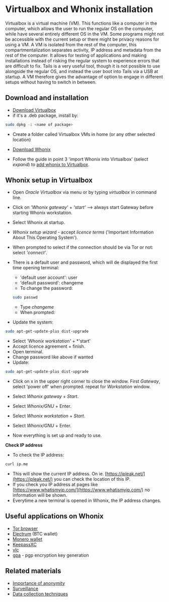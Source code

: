# Virtualbox and Whonix installation

Virtualbox is a virtual machine (VM). This functions like a computer in the computer, which allows the user to run the regular OS on the computer, while have several entirely different OS in the VM. Some programs might not be accessible with the current setup or there might be privacy reasons for using a VM. A VM is isolated from the rest of the computer, this compartmentalization separates activity, IP address and metadata from the rest of the computer. It allows for testing of applications and making installations instead of risking the regular system to experience errors that are difficult to fix. Tails is a very useful tool, though it is not possible to use alongside the regular OS, and instead the user boot into Tails via a USB at startup. A VM therefore gives the advantage of option to engage in different setups without having to switch in between. 

## Download and installation

- [Download Virtualbox](https://www.virtualbox.org/wiki/Linux_Downloads)  
- if it's a .deb package, install by:

```sh
sudo dpkg -i <name of package>
```
- Create a folder called Virtualbox VMs in home (or any other selected location)

- [Download Whonix](https://www.whonix.org/wiki/Download)  
- Follow the guide in point 3 'import Whonix into Virtualbox' (select *expand*) to [add whonix to Virtualbox](https://www.whonix.org/wiki/VirtualBox/CLI).  

## Whonix setup in Virtualbox

- Open *Oracle Virtualbox* via menu or by typing *virtualbox* in command line.  
- Click on *'Whonix gateway'* + *'start'*  --> always start Gateway before starting Whonix workstation.  
- Select Whonix at startup.  
- *Whonix setup wizard* - accept *licence terms* ('Important Information About This Operating System').  
- When prompted to select if the connection should be via Tor or not: select *'connect'*.  
- There is a default user and password, which will de displayed the first time opening terminal:
    - 'default user account': user
    - 'default password': changeme
    - To change the password:

    ```sh
    sudo passwd
    ```
    - Type *changeme*
    - When prompted: <new password>

- Update the system:

```sh
sudo apt-get-update-plus dist-upgrade
```
- Select *'Whonix workstation'* + *'start'
- Accept licence agreement + finish.
- Open terminal.
- Change password like above if wanted
- Update:

```sh
sudo apt-get-update-plus dist-upgrade
```
- Click on x in the upper right corner to close the window. First *Gateway*, select 'power off' when prompted. repeat for *Workstation* window.

- Select *Whonix gateway* + *Start*.
- Select *Whonix/GNU* + Enter.
- Select *Whonix workstation* + *Start*.
- Select *Whonix/GNU* + Enter.
- Now everything is set up and ready to use.

**Check IP address**

- To check the IP address:

```sh
curl ip.me
```
- This will show the current IP address. On ie. [https://ipleak.net/](https://ipleak.net/) you can check the location of this IP.  
- If you check you IP address at pages like [https://www.whatismyip.com/](https://www.whatismyip.com/) no information will be shown.
- Everytime a new terminal is opened in Whonix, the IP address changes.

## Useful applications on Whonix

- [Tor browser](https://www.torproject.org/download/)
- [Electrum](https://electrum.org/#home) (BTC wallet)
- [Monero wallet](https://www.getmonero.org/)
- [KeepassXC](https://keepassxc.org/)
- [vlc](https://www.videolan.org/vlc/)
- [gpa](https://www.gnupg.org/related_software/gpa/) - pgp encryption key generation

## Related materials

- [Importance of anonymity](https://www.whonix.org/wiki/Anonymity)  
- [Surveillance](https://www.whonix.org/wiki/Surveillance_Capabilities)  
- [Data collection techniques](https://www.whonix.org/wiki/Data_Collection_Techniques)